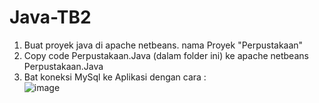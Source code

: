 # Java-TB2

1. Buat proyek java di apache netbeans. nama Proyek "Perpustakaan"
2. Copy code Perpustakaan.Java (dalam folder ini) ke apache netbeans Perpustakaan.Java
3. Bat koneksi MySql ke Aplikasi dengan cara :  
![image](https://github.com/Danang07/Java-TB2/assets/93381326/7dc2e4ca-74b5-4a51-a6c0-694d529a6d70)

